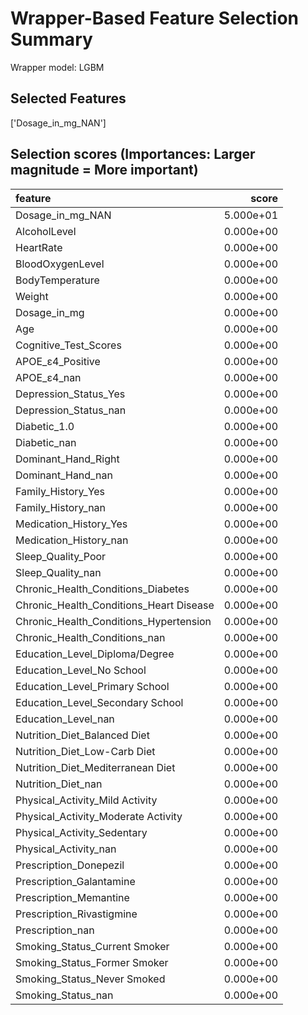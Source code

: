 # Wrapper-Based Feature Selection Summary

Wrapper model:  LGBM

## Selected Features

['Dosage_in_mg_NAN']

## Selection scores (Importances: Larger magnitude = More important)

| feature                                 |     score |
|:----------------------------------------|----------:|
| Dosage_in_mg_NAN                        | 5.000e+01 |
| AlcoholLevel                            | 0.000e+00 |
| HeartRate                               | 0.000e+00 |
| BloodOxygenLevel                        | 0.000e+00 |
| BodyTemperature                         | 0.000e+00 |
| Weight                                  | 0.000e+00 |
| Dosage_in_mg                            | 0.000e+00 |
| Age                                     | 0.000e+00 |
| Cognitive_Test_Scores                   | 0.000e+00 |
| APOE_ε4_Positive                        | 0.000e+00 |
| APOE_ε4_nan                             | 0.000e+00 |
| Depression_Status_Yes                   | 0.000e+00 |
| Depression_Status_nan                   | 0.000e+00 |
| Diabetic_1.0                            | 0.000e+00 |
| Diabetic_nan                            | 0.000e+00 |
| Dominant_Hand_Right                     | 0.000e+00 |
| Dominant_Hand_nan                       | 0.000e+00 |
| Family_History_Yes                      | 0.000e+00 |
| Family_History_nan                      | 0.000e+00 |
| Medication_History_Yes                  | 0.000e+00 |
| Medication_History_nan                  | 0.000e+00 |
| Sleep_Quality_Poor                      | 0.000e+00 |
| Sleep_Quality_nan                       | 0.000e+00 |
| Chronic_Health_Conditions_Diabetes      | 0.000e+00 |
| Chronic_Health_Conditions_Heart Disease | 0.000e+00 |
| Chronic_Health_Conditions_Hypertension  | 0.000e+00 |
| Chronic_Health_Conditions_nan           | 0.000e+00 |
| Education_Level_Diploma/Degree          | 0.000e+00 |
| Education_Level_No School               | 0.000e+00 |
| Education_Level_Primary School          | 0.000e+00 |
| Education_Level_Secondary School        | 0.000e+00 |
| Education_Level_nan                     | 0.000e+00 |
| Nutrition_Diet_Balanced Diet            | 0.000e+00 |
| Nutrition_Diet_Low-Carb Diet            | 0.000e+00 |
| Nutrition_Diet_Mediterranean Diet       | 0.000e+00 |
| Nutrition_Diet_nan                      | 0.000e+00 |
| Physical_Activity_Mild Activity         | 0.000e+00 |
| Physical_Activity_Moderate Activity     | 0.000e+00 |
| Physical_Activity_Sedentary             | 0.000e+00 |
| Physical_Activity_nan                   | 0.000e+00 |
| Prescription_Donepezil                  | 0.000e+00 |
| Prescription_Galantamine                | 0.000e+00 |
| Prescription_Memantine                  | 0.000e+00 |
| Prescription_Rivastigmine               | 0.000e+00 |
| Prescription_nan                        | 0.000e+00 |
| Smoking_Status_Current Smoker           | 0.000e+00 |
| Smoking_Status_Former Smoker            | 0.000e+00 |
| Smoking_Status_Never Smoked             | 0.000e+00 |
| Smoking_Status_nan                      | 0.000e+00 |
